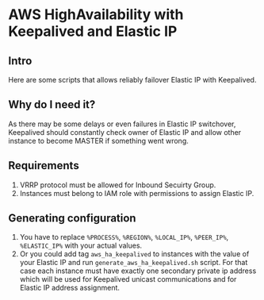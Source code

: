 # AWS HighAvailability with Keepalived and Elastic IP
## Intro
Here are some scripts that allows reliably failover Elastic IP with Keepalived.

## Why do I need it?
As there may be some delays or even failures in Elastic IP switchover, Keepalived should
constantly check owner of Elastic IP and allow other instance to become MASTER if something went wrong.

## Requirements
1. VRRP protocol must be allowed for Inbound Secuirty Group.
1. Instances must belong to IAM role with permissions to assign Elastic IP.

## Generating configuration
1. You have to replace `%PROCESS%`, `%REGION%`, `%LOCAL_IP%`, `%PEER_IP%`, `%ELASTIC_IP%` with your actual values.
1. Or you could add tag `aws_ha_keepalived` to instances with the value of your Elastic IP and run `generate_aws_ha_keepalived.sh` script. For that case each instance must have exactly one secondary private ip address which will be used for Keepalived unicast communications and for Elastic IP address assignment.
